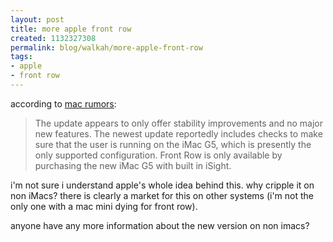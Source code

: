 ```yaml
--- 
layout: post
title: more apple front row
created: 1132327308
permalink: blog/walkah/more-apple-front-row
tags: 
- apple
- front row
---
```

<p>according to <a href="http://www.macrumors.com/pages/2005/11/20051118094605.shtml">mac rumors</a>:</p>
<blockquote>
The update appears to only offer stability improvements and no major new features. The newest update reportedly includes checks to make sure that the user is running on the iMac G5, which is presently the only supported configuration. Front Row is only available by purchasing the new iMac G5 with built in iSight.
</blockquote>

<p>i'm not sure i understand apple's whole idea behind this. why cripple it on non iMacs? there is clearly a market for this on other systems (i'm not the only one with a mac mini dying for front row).</p>
<p>anyone have any more information about the new version on non imacs?</p>
